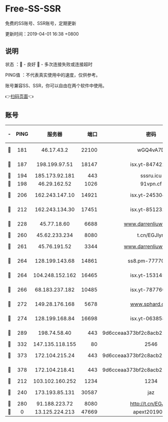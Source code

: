 # Free-SS-SSR

免费的SS账号、SSR账号，定期更新

更新时间：2019-04-01 16:38 +0800

## 说明

状态     ：🙂 - 良好 🙁 - 多次连接失败或连接超时

PING值   ：不代表真实使用中的速度，仅供参考。

账号兼容SS、SSR，你可以自由在两个软件中使用。

👉[扫码页面](https://liesauer.github.io/Free-SS-SSR/)👈

## 账号

|-|PING|服务器|端口|密码|加密方式|区域|
|:----:|:----:|:-----:|-----:|:----:|:----:|:----:|
|🙂|181|46.17.43.2|22100|wGQ4vA7D|aes-256-gcm|RU|
|🙂|187|198.199.97.51|18147|isx.yt-84742242|aes-256-cfb|US|
|🙂|194|185.173.92.181|443|sssru.icu|rc4-md5|RU|
|🙂|198|46.29.162.52|1026|91vpn.cf|rc4-md5|RU|
|🙂|206|162.243.147.10|14921|isx.yt-24530489|aes-256-cfb|US|
|🙂|212|162.243.134.30|17451|isx.yt-85123284|aes-256-cfb|US|
|🙂|228|45.77.18.60|6688|www.darrenliuwei.com|aes-256-cfb|JP|
|🙂|260|45.62.233.234|8080|t.cn/EGJIyrl|rc4-md5|CA|
|🙂|261|45.76.191.52|3344|www.darrenliuwei.com|aes-256-cfb|AU|
|🙂|264|128.199.143.68|14861|ss8.pm-77770348|aes-256-cfb|SG|
|🙂|264|104.248.152.162|16465|isx.yt-15314560|aes-256-cfb|SG|
|🙂|266|68.183.237.182|10485|isx.yt-78776006|aes-256-cfb|SG|
|🙂|272|149.28.176.168|5678|www.sphard.com|aes-256-cfb|SG|
|🙂|274|128.199.168.84|16698|isx.yt-06385853|aes-256-cfb|SG|
|🙂|289|198.74.58.40|443|9d6cceaa373bf2c8acb22e60b6a58be6|aes-256-cfb|US|
|🙂|332|147.135.118.155|80|2546|chacha20|US|
|🙂|373|172.104.215.24|443|9d6cceaa373bf2c8acb22e60b6a58be6|aes-256-cfb|US|
|🙂|378|172.104.218.41|443|9d6cceaa373bf2c8acb22e60b6a58be6|aes-256-cfb|US|
|🙂|212|103.102.160.252|1234|1234|rc4-md5|JP|
|🙂|240|173.193.85.131|30587|jaz|aes-256-cfb|US|
|🙂|280|91.188.223.72|8080|http://t.cn/EGJIyrl|rc4-md5|RU|
|🙁|0|13.125.224.213|47669|apext2019001|chacha20|KR|
